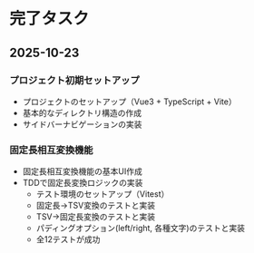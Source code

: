 # 完了タスク

## 2025-10-23

### プロジェクト初期セットアップ
- プロジェクトのセットアップ（Vue3 + TypeScript + Vite）
- 基本的なディレクトリ構造の作成
- サイドバーナビゲーションの実装

### 固定長相互変換機能
- 固定長相互変換機能の基本UI作成
- TDDで固定長変換ロジックの実装
  - テスト環境のセットアップ（Vitest）
  - 固定長→TSV変換のテストと実装
  - TSV→固定長変換のテストと実装
  - パディングオプション(left/right, 各種文字)のテストと実装
  - 全12テストが成功
